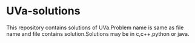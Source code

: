 # UVa-solutions
This repository contains solutions of UVa.Problem name is same as file name and file contains solution.Solutions may be in c,c++,python or java.
